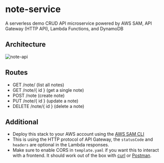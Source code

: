 # note-service

A serverless demo CRUD API microservice powered by AWS SAM, API Gateway (HTTP API), Lambda Functions, and DynamoDB

## Architecture
![note-api](https://user-images.githubusercontent.com/12616554/106798492-e6a5c480-6612-11eb-8be9-bdebc4ee5a73.png)

## Routes
- GET /note/ (list all notes)
- GET /note/{ id } (get a single note)
- POST /note (create note)
- PUT /note/{ id } (update a note)
- DELETE /note/{ id } (delete a note)

## Additional
- Deploy this stack to your AWS account using the [AWS SAM CLI](https://docs.aws.amazon.com/serverless-application-model/latest/developerguide/serverless-getting-started.html)
- This is using the HTTP protocol of API Gateway, the `statusCode` and `headers` are optional in the Lambda responses.
- Make sure to enable CORS in `template.yaml` if you want this to interact with a frontend. It should work out of the box with [curl](https://curl.se/docs/) or [Postman](https://www.postman.com/).
